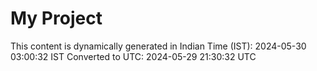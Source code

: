 # My Project

This content is dynamically generated in Indian Time (IST): 2024-05-30 03:00:32 IST
Converted to UTC: 2024-05-29 21:30:32 UTC
